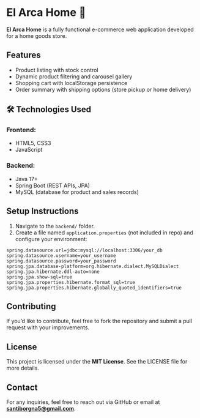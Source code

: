 # El Arca Home 🛒

**El Arca Home** is a fully functional e-commerce web application developed for a home goods store. 


## Features

- Product listing with stock control
- Dynamic product filtering and carousel gallery
- Shopping cart with localStorage persistence
- Order summary with shipping options (store pickup or home delivery)

## 🛠️ Technologies Used
### Frontend:
- HTML5, CSS3 
- JavaScript
### Backend:
- Java 17+
- Spring Boot (REST APIs, JPA)
- MySQL (database for product and sales records)

## Setup Instructions
1. Navigate to the `backend/` folder.
2. Create a file named `application.properties` (not included in repo) and configure your environment:

```properties
spring.datasource.url=jdbc:mysql://localhost:3306/your_db
spring.datasource.username=your_username
spring.datasource.password=your_password
spring.jpa.database-platform=org.hibernate.dialect.MySQLDialect
spring.jpa.hibernate.ddl-auto=none
spring.jpa.show-sql=true
spring.jpa.properties.hibernate.format_sql=true
spring.jpa.properties.hibernate.globally_quoted_identifiers=true
```

## Contributing
If you’d like to contribute, feel free to fork the repository and submit a pull request with your improvements.

## License
This project is licensed under the **MIT License**. See the LICENSE file for more details.

## Contact
For any inquiries, feel free to reach out via GitHub or email at **santiborgna5@gmail.com**.

